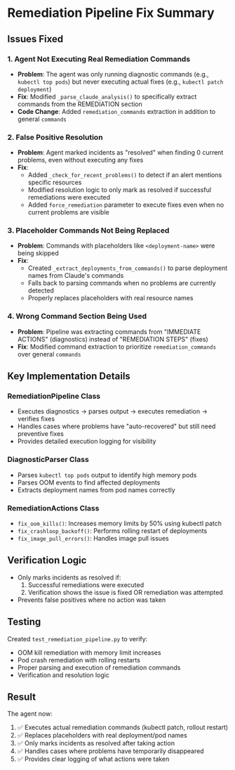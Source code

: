 # Remediation Pipeline Fix Summary

## Issues Fixed

### 1. **Agent Not Executing Real Remediation Commands**
- **Problem**: The agent was only running diagnostic commands (e.g., `kubectl top pods`) but never executing actual fixes (e.g., `kubectl patch deployment`)
- **Fix**: Modified `_parse_claude_analysis()` to specifically extract commands from the REMEDIATION section
- **Code Change**: Added `remediation_commands` extraction in addition to general `commands`

### 2. **False Positive Resolution**
- **Problem**: Agent marked incidents as "resolved" when finding 0 current problems, even without executing any fixes
- **Fix**: 
  - Added `_check_for_recent_problems()` to detect if an alert mentions specific resources
  - Modified resolution logic to only mark as resolved if successful remediations were executed
  - Added `force_remediation` parameter to execute fixes even when no current problems are visible

### 3. **Placeholder Commands Not Being Replaced**
- **Problem**: Commands with placeholders like `<deployment-name>` were being skipped
- **Fix**: 
  - Created `_extract_deployments_from_commands()` to parse deployment names from Claude's commands
  - Falls back to parsing commands when no problems are currently detected
  - Properly replaces placeholders with real resource names

### 4. **Wrong Command Section Being Used**
- **Problem**: Pipeline was extracting commands from "IMMEDIATE ACTIONS" (diagnostics) instead of "REMEDIATION STEPS" (fixes)
- **Fix**: Modified command extraction to prioritize `remediation_commands` over general `commands`

## Key Implementation Details

### RemediationPipeline Class
- Executes diagnostics → parses output → executes remediation → verifies fixes
- Handles cases where problems have "auto-recovered" but still need preventive fixes
- Provides detailed execution logging for visibility

### DiagnosticParser Class
- Parses `kubectl top pods` output to identify high memory pods
- Parses OOM events to find affected deployments
- Extracts deployment names from pod names correctly

### RemediationActions Class
- `fix_oom_kills()`: Increases memory limits by 50% using kubectl patch
- `fix_crashloop_backoff()`: Performs rolling restart of deployments
- `fix_image_pull_errors()`: Handles image pull issues

## Verification Logic
- Only marks incidents as resolved if:
  1. Successful remediations were executed
  2. Verification shows the issue is fixed OR remediation was attempted
- Prevents false positives where no action was taken

## Testing
Created `test_remediation_pipeline.py` to verify:
- OOM kill remediation with memory limit increases
- Pod crash remediation with rolling restarts
- Proper parsing and execution of remediation commands
- Verification and resolution logic

## Result
The agent now:
1. ✅ Executes actual remediation commands (kubectl patch, rollout restart)
2. ✅ Replaces placeholders with real deployment/pod names
3. ✅ Only marks incidents as resolved after taking action
4. ✅ Handles cases where problems have temporarily disappeared
5. ✅ Provides clear logging of what actions were taken